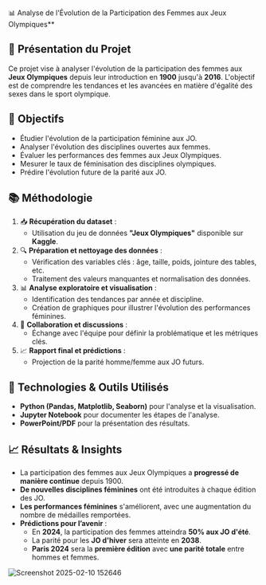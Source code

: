 📊 Analyse de l'Évolution de la Participation des Femmes aux Jeux Olympiques**  

## 📌 **Présentation du Projet**  
Ce projet vise à analyser l'évolution de la participation des femmes aux **Jeux Olympiques** depuis leur introduction en **1900** jusqu'à **2016**. L'objectif est de comprendre les tendances et les avancées en matière d'égalité des sexes dans le sport olympique.  

## 🎯 **Objectifs**  
- Étudier l'évolution de la participation féminine aux JO.  
- Analyser l'évolution des disciplines ouvertes aux femmes.  
- Évaluer les performances des femmes aux Jeux Olympiques.  
- Mesurer le taux de féminisation des disciplines olympiques.  
- Prédire l'évolution future de la parité aux JO.  

## 📚 **Méthodologie**  
1. 📥 **Récupération du dataset** :  
   - Utilisation du jeu de données **"Jeux Olympiques"** disponible sur **Kaggle**.  
2. 🔍 **Préparation et nettoyage des données** :  
   - Vérification des variables clés : âge, taille, poids, jointure des tables, etc.  
   - Traitement des valeurs manquantes et normalisation des données.  
3. 📊 **Analyse exploratoire et visualisation** :  
   - Identification des tendances par année et discipline.  
   - Création de graphiques pour illustrer l'évolution des performances féminines.  
4. 🤝 **Collaboration et discussions** :  
   - Échange avec l'équipe pour définir la problématique et les métriques clés.  
5. 📈 **Rapport final et prédictions** :  
   - Projection de la parité homme/femme aux JO futurs.  

## 🔧 **Technologies & Outils Utilisés**  
- **Python (Pandas, Matplotlib, Seaborn)** pour l'analyse et la visualisation.  
- **Jupyter Notebook** pour documenter les étapes de l'analyse.  
- **PowerPoint/PDF** pour la présentation des résultats.  

## 📈 **Résultats & Insights**  
- La participation des femmes aux Jeux Olympiques a **progressé de manière continue** depuis 1900.  
- **De nouvelles disciplines féminines** ont été introduites à chaque édition des JO.  
- **Les performances féminines** s'améliorent, avec une augmentation du nombre de médailles remportées.  
- **Prédictions pour l’avenir** :  
  - En **2024**, la participation des femmes atteindra **50% aux JO d'été**.  
  - La parité pour les **JO d'hiver** sera atteinte en **2038**.  
  - **Paris 2024** sera la **première édition** avec **une parité totale** entre hommes et femmes.  

![Screenshot 2025-02-10 152646](https://github.com/user-attachments/assets/b71102ba-91ec-4fb3-94ae-cbad77441928)

